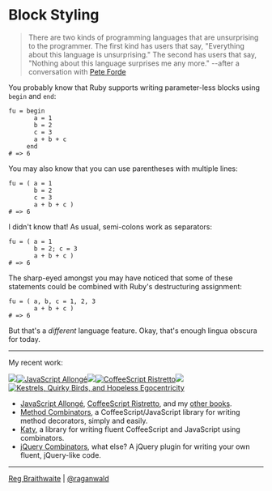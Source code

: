 Block Styling
===

> There are two kinds of programming languages that are unsurprising to the programmer. The first kind has users that say, "Everything about this language is unsurprising." The second has users that say, "Nothing about this language surprises me any more." --after a conversation with [Pete Forde](http://www.peteforde.com/ "Pete Forde")

You probably know that Ruby supports writing parameter-less blocks using `begin` and `end`:

    fu = begin
           a = 1
           b = 2
           c = 3
           a + b + c
         end
    # => 6

You may also know that you can use parentheses with multiple lines:

    fu = ( a = 1
           b = 2
           c = 3
           a + b + c )
    # => 6
    
I didn't know that! As usual, semi-colons work as separators:

    fu = ( a = 1
           b = 2; c = 3
           a + b + c )
    # => 6
    
The sharp-eyed amongst you may have noticed that some of these statements could be combined with Ruby's destructuring assignment:

    fu = ( a, b, c = 1, 2, 3
           a + b + c )
    # => 6
    
But that's a *different* language feature. Okay, that's enough lingua obscura for today.

---

My recent work:

![](http://i.minus.com/iL337yTdgFj7.png)[![JavaScript Allongé](http://i.minus.com/iW2E1A8M5UWe6.jpeg)](http://leanpub.com/javascript-allonge "JavaScript Allongé")![](http://i.minus.com/iL337yTdgFj7.png)[![CoffeeScript Ristretto](http://i.minus.com/iMmGxzIZkHSLD.jpeg)](http://leanpub.com/coffeescript-ristretto "CoffeeScript Ristretto")![](http://i.minus.com/iL337yTdgFj7.png)[![Kestrels, Quirky Birds, and Hopeless Egocentricity](http://i.minus.com/ibw1f1ARQ4bhi1.jpeg)](http://leanpub.com/combinators "Kestrels, Quirky Birds, and Hopeless Egocentricity")

* [JavaScript Allongé](http://leanpub.com/javascript-allonge), [CoffeeScript Ristretto](http://leanpub.com/coffeescript-ristretto), and my [other books](http://leanpub.com/u/raganwald).
* [Method Combinators](https://github.com/raganwald/method-combinators), a CoffeeScript/JavaScript library for writing method decorators, simply and easily.
* [Katy](http://github.com/raganwald/Katy), a library for writing fluent CoffeeScript and JavaScript using combinators.
* [jQuery Combinators](http://github.com/raganwald/jquery-combinators), what else? A jQuery plugin for writing your own fluent, jQuery-like code.  

---

[Reg Braithwaite](http://braythwayt.com) | [@raganwald](http://twitter.com/raganwald)